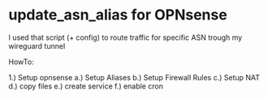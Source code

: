# update_asn_alias for OPNsense
I used that script (+ config) to route traffic for specific ASN trough my wireguard tunnel


HowTo:

1.) Setup opnsense
a.) Setup Aliases
b.) Setup Firewall Rules
c.) Setup NAT
d.) copy files
e.) create service
f.) enable cron
